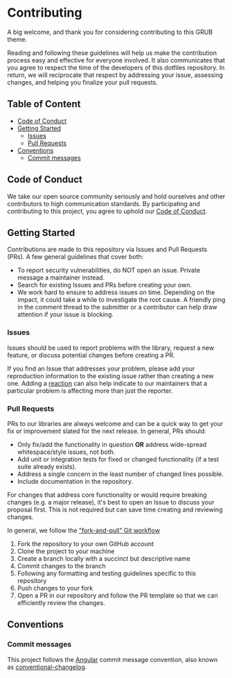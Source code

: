 # Contributing

A big welcome, and thank you for considering contributing to this GRUB theme.

Reading and following these guidelines will help us make the contribution
process easy and effective for everyone involved. It also communicates that you
agree to respect the time of the developers of this dotfiles repository. In
return, we will reciprocate that respect by addressing your issue, assessing
changes, and helping you finalize your pull requests.

## Table of Content

* [Code of Conduct](#code-of-conduct)
* [Getting Started](#getting-started)
  * [Issues](#issues)
  * [Pull Requests](#pull-requests)
* [Conventions](#conventions)
  * [Commit messages](#commit-messages)

## Code of Conduct

We take our open source community seriously and hold ourselves and other
contributors to high communication standards. By participating and contributing
to this project, you agree to uphold our [Code of Conduct](CODE_OF_CONDUCT.md).

## Getting Started

Contributions are made to this repository via Issues and Pull Requests (PRs). A
few general guidelines that cover both:

* To report security vulnerabilities, do NOT open an issue. Private message a
  maintainer instead.
* Search for existing Issues and PRs before creating your own.
* We work hard to ensure to address issues on time. Depending on the impact, it
  could take a while to investigate the root cause. A friendly ping in the
  comment thread to the submitter or a contributor can help draw attention if
  your issue is blocking.

### Issues

Issues should be used to report problems with the library, request a new
feature, or discuss potential changes before creating a PR.

If you find an Issue that addresses your problem, please add your reproduction
information to the existing issue rather than creating a new one. Adding a
[reaction](https://github.blog/2016-03-10-add-reactions-to-pull-requests-issues-and-comments/)
can also help indicate to our maintainers that a particular problem is
affecting more than just the reporter.

### Pull Requests

PRs to our libraries are always welcome and can be a quick way to get your fix
or improvement slated for the next release. In general, PRs should:

* Only fix/add the functionality in question **OR** address wide-spread
  whitespace/style issues, not both.
* Add unit or integration tests for fixed or changed functionality (if a test
  suite already exists).
* Address a single concern in the least number of changed lines possible.
* Include documentation in the repository.

For changes that address core functionality or would require breaking changes
(e.g. a major release), it's best to open an Issue to discuss your proposal
first. This is not required but can save time creating and reviewing changes.

In general, we follow the ["fork-and-pull" Git
workflow](https://github.com/susam/gitpr)

1. Fork the repository to your own GitHub account
1. Clone the project to your machine
1. Create a branch locally with a succinct but descriptive name
1. Commit changes to the branch
1. Following any formatting and testing guidelines specific to this repository
1. Push changes to your fork
1. Open a PR in our repository and follow the PR template so that we can
   efficiently review the changes.

## Conventions

### Commit messages

This project follows the
[Angular](https://github.com/angular/material/blob/master/.github/CONTRIBUTING.md#-git-commit-guidelines)
commit message convention, also known as
[conventional-changelog](https://github.com/ajoslin/conventional-changelog).
